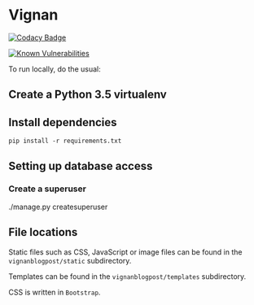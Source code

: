# Vignan

[![Codacy Badge](https://api.codacy.com/project/badge/Grade/cef97503b1a64949a0876a0c27b2c969)](https://app.codacy.com/manual/oscvizag/vignanblogpost?utm_source=github.com&utm_medium=referral&utm_content=saibhaskar24/vignanblogpost&utm_campaign=Badge_Grade_Dashboard)

[![Known Vulnerabilities](https://snyk.io/test/github/saibhaskar24/vignanblogpost/badge.svg?targetFile=requirements.txt)](https://snyk.io/test/github/saibhaskar24/vignanblogpost?targetFile=requirements.txt)

To run locally, do the usual:

## Create a Python 3.5 virtualenv

## Install dependencies

    pip install -r requirements.txt


## Setting up database access

### Create a superuser

   ./manage.py createsuperuser

## File locations

Static files such as CSS, JavaScript or image files can be found in the
``vignanblogpost/static`` subdirectory.

Templates can be found in the ``vignanblogpost/templates`` subdirectory.

CSS is written in `Bootstrap`.

